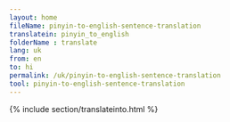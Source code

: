 ```yaml
---
layout: home
fileName: pinyin-to-english-sentence-translation
translatein: pinyin_to_english
folderName : translate
lang: uk
from: en
to: hi
permalink: /uk/pinyin-to-english-sentence-translation
tool: pinyin-to-english-sentence-translation
---
```

{% include section/translateinto.html %}